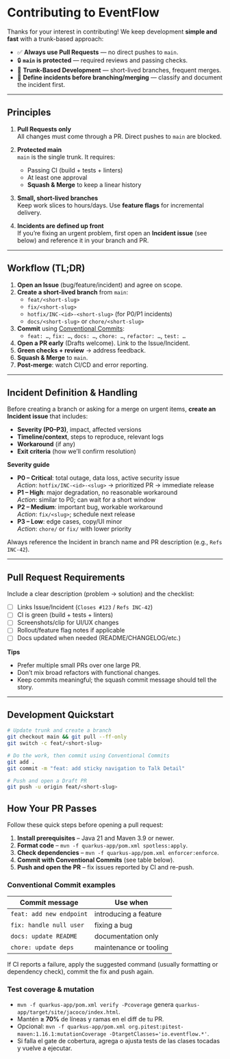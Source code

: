 # Contributing to EventFlow

Thanks for your interest in contributing! We keep development **simple and fast** with a trunk-based approach:

- ✅ **Always use Pull Requests** — no direct pushes to `main`.
- 🔒 **`main` is protected** — required reviews and passing checks.
- 🌲 **Trunk-Based Development** — short-lived branches, frequent merges.
- 🚨 **Define incidents before branching/merging** — classify and document the incident first.

---

## Principles

1. **Pull Requests only**  
   All changes must come through a PR. Direct pushes to `main` are blocked.

2. **Protected main**  
   `main` is the single trunk. It requires:
   - Passing CI (build + tests + linters)
   - At least one approval
   - **Squash & Merge** to keep a linear history

3. **Small, short-lived branches**  
   Keep work slices to hours/days. Use **feature flags** for incremental delivery.

4. **Incidents are defined up front**  
   If you’re fixing an urgent problem, first open an **Incident issue** (see below) and reference it in your branch and PR.

---

## Workflow (TL;DR)

1. **Open an Issue** (bug/feature/incident) and agree on scope.
2. **Create a short-lived branch** from `main`:
   - `feat/<short-slug>`
   - `fix/<short-slug>`
   - `hotfix/INC-<id>-<short-slug>` (for P0/P1 incidents)
   - `docs/<short-slug>` or `chore/<short-slug>`
3. **Commit** using [Conventional Commits](https://www.conventionalcommits.org/):
   - `feat: …`, `fix: …`, `docs: …`, `chore: …`, `refactor: …`, `test: …`
4. **Open a PR early** (Drafts welcome). Link to the Issue/Incident.
5. **Green checks + review** → address feedback.
6. **Squash & Merge** to `main`.
7. **Post-merge**: watch CI/CD and error reporting.

---

## Incident Definition & Handling

Before creating a branch or asking for a merge on urgent items, **create an Incident issue** that includes:

- **Severity (P0–P3)**, impact, affected versions
- **Timeline/context**, steps to reproduce, relevant logs
- **Workaround** (if any)
- **Exit criteria** (how we’ll confirm resolution)

**Severity guide**

- **P0 – Critical**: total outage, data loss, active security issue  
  _Action_: `hotfix/INC-<id>-<slug>` → prioritized PR → immediate release
- **P1 – High**: major degradation, no reasonable workaround  
  _Action_: similar to P0; can wait for a short window
- **P2 – Medium**: important bug, workable workaround  
  _Action_: `fix/<slug>`; schedule next release
- **P3 – Low**: edge cases, copy/UI minor  
  _Action_: `chore/` or `fix/` with lower priority

Always reference the Incident in branch name and PR description (e.g., `Refs INC-42`).

---

## Pull Request Requirements

Include a clear description (problem → solution) and the checklist:

- [ ] Links Issue/Incident (`Closes #123` / `Refs INC-42`)
- [ ] CI is green (build + tests + linters)
- [ ] Screenshots/clip for UI/UX changes
- [ ] Rollout/feature flag notes if applicable
- [ ] Docs updated when needed (README/CHANGELOG/etc.)

**Tips**
- Prefer multiple small PRs over one large PR.
- Don’t mix broad refactors with functional changes.
- Keep commits meaningful; the squash commit message should tell the story.

---

## Development Quickstart

```bash
# Update trunk and create a branch
git checkout main && git pull --ff-only
git switch -c feat/<short-slug>

# Do the work, then commit using Conventional Commits
git add .
git commit -m "feat: add sticky navigation to Talk Detail"

# Push and open a Draft PR
git push -u origin feat/<short-slug>
```

## How Your PR Passes

Follow these quick steps before opening a pull request:

1. **Install prerequisites** – Java 21 and Maven 3.9 or newer.
2. **Format code** – `mvn -f quarkus-app/pom.xml spotless:apply`.
3. **Check dependencies** – `mvn -f quarkus-app/pom.xml enforcer:enforce`.
4. **Commit with Conventional Commits** (see table below).
5. **Push and open the PR** – fix issues reported by CI and re-push.

### Conventional Commit examples

| Commit message | Use when |
|----------------|---------|
| `feat: add new endpoint` | introducing a feature |
| `fix: handle null user` | fixing a bug |
| `docs: update README` | documentation only |
| `chore: update deps` | maintenance or tooling |

If CI reports a failure, apply the suggested command (usually formatting or dependency check), commit the fix and push again.

### Test coverage & mutation

- `mvn -f quarkus-app/pom.xml verify -Pcoverage` genera `quarkus-app/target/site/jacoco/index.html`.
- Mantén **≥ 70%** de líneas y ramas en el diff de tu PR.
- Opcional: `mvn -f quarkus-app/pom.xml org.pitest:pitest-maven:1.16.1:mutationCoverage -DtargetClasses='io.eventflow.*'`.
- Si falla el gate de cobertura, agrega o ajusta tests de las clases tocadas y vuelve a ejecutar.
